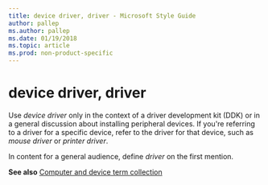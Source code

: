 ```yaml
---
title: device driver, driver - Microsoft Style Guide
author: pallep
ms.author: pallep
ms.date: 01/19/2018
ms.topic: article
ms.prod: non-product-specific
---
```


# device driver, driver

Use *device driver* only
in the context of a driver development kit (DDK) or in a general
discussion about installing peripheral devices. If you're referring to a
driver for a specific device, refer to the driver for that device, such
as *mouse driver* or *printer driver*.

In content for a general audience, define *driver* on the first mention.

**See also** [Computer and device term collection](~/a-z-word-list-term-collections/term-collections/computer-device-terms.md)
